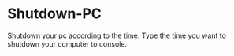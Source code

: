 # Shutdown-PC
Shutdown your pc according to the time. Type the time you want to shutdown your computer to console.
